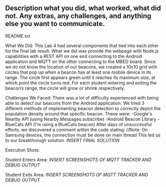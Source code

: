 Description what you did, what worked, what did not. Any extras,
any challenges, and anything else you want to communicate.
----------------------------------------------------------------------------------------------------------------------------
README.txt

What We Did:
This Lab 4 had several components that tied into each other for the final lab result. What we did was provide the webpage with Node.js capabilities with a REST API on one end connecting to the Android application and MQTT on the other connecting to the MBED board.
Since we do not know the location of our beacons, we created a 10x10 grid with circles that pop up when a beacon has at least one mobile device in its range. The circle first appears green until it reaches its maximum size, at which point the circle turns red. For each student entering and exiting the beacon’s range, the circle will grow or shrink respectively.

Challenges We Faced:
There was a lot of difficulty experienced with being able to detect our beacons from the Android application. We tried 3 different methods of implementing beacon detection to correctly depict the population density around that specific beacon. These were:
-Google's Nearby API (using Nearby.Messages.subscribe)
-Android Beacon Library
-BlueCats API (I'm using a BlueCats beacon)
After days of unsuccessful efforts, we discovered a comment within the code stating:
	//Note: On Samsung devices, the connection must be done on main thread
This led us to our breakthrough solution.
*INSERT FINAL SOLUTION*

Execution Shots:

Student Enters Area:
*INSERT SCREENSHOTS OF MQTT TRACKER AND DEBUG OUTPUT*

Student Exits Area:
*INSERT SCREENSHOTS OF MQTT TRACKER AND DEBUG OUTPUT*

